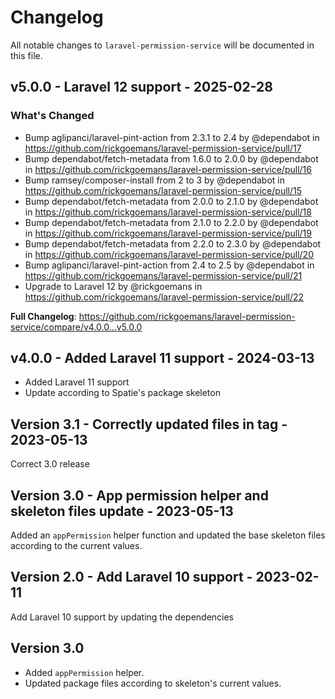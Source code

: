 # Changelog

All notable changes to `laravel-permission-service` will be documented in this file.

## v5.0.0 - Laravel 12 support - 2025-02-28

### What's Changed

* Bump aglipanci/laravel-pint-action from 2.3.1 to 2.4 by @dependabot in https://github.com/rickgoemans/laravel-permission-service/pull/17
* Bump dependabot/fetch-metadata from 1.6.0 to 2.0.0 by @dependabot in https://github.com/rickgoemans/laravel-permission-service/pull/16
* Bump ramsey/composer-install from 2 to 3 by @dependabot in https://github.com/rickgoemans/laravel-permission-service/pull/15
* Bump dependabot/fetch-metadata from 2.0.0 to 2.1.0 by @dependabot in https://github.com/rickgoemans/laravel-permission-service/pull/18
* Bump dependabot/fetch-metadata from 2.1.0 to 2.2.0 by @dependabot in https://github.com/rickgoemans/laravel-permission-service/pull/19
* Bump dependabot/fetch-metadata from 2.2.0 to 2.3.0 by @dependabot in https://github.com/rickgoemans/laravel-permission-service/pull/20
* Bump aglipanci/laravel-pint-action from 2.4 to 2.5 by @dependabot in https://github.com/rickgoemans/laravel-permission-service/pull/21
* Upgrade to Laravel 12 by @rickgoemans in https://github.com/rickgoemans/laravel-permission-service/pull/22

**Full Changelog**: https://github.com/rickgoemans/laravel-permission-service/compare/v4.0.0...v5.0.0

## v4.0.0 - Added Laravel 11 support - 2024-03-13

- Added Laravel 11 support
- Update according to Spatie's package skeleton

## Version 3.1 - Correctly updated files in tag - 2023-05-13

Correct 3.0 release

## Version 3.0 - App permission helper and skeleton files update - 2023-05-13

Added an `appPermission` helper function and updated the base skeleton files according to the current values.

## Version 2.0 - Add Laravel 10 support - 2023-02-11

Add Laravel 10 support by updating the dependencies

## Version 3.0

- Added `appPermission` helper.
- Updated package files according to skeleton's current values.
